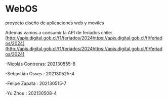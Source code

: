 # WebOS
proyecto diseño de aplicaciones web y moviles

Ademas vamos a consumir la API de feriados chile: [http://apis.digital.gob.cl/f1/feriados/2024https://apis.digital.gob.cl/fl/feriados/2024](http://apis.digital.gob.cl/f1/feriados/2024https://apis.digital.gob.cl/fl/feriados/2024)

-Nicolás Contreras:     202130555-6 

-Sebastián Osses  :     202130525-4 

-Felipe Zapata    :     202130515-7

-Yu Zhou          :     202130508-4
